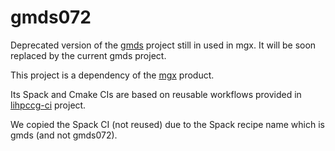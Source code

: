 # gmds072

Deprecated version of the [gmds](https://github.com/LIHPC-Computational-Geometry/gmds) project still in used in mgx. It will be soon replaced by the current gmds project.

This project is a dependency of the [mgx](https://github.com/LIHPC-Computational-Geometry/mgx) product.

Its Spack and Cmake CIs are based on reusable workflows provided in [lihpccg-ci](https://github.com/LIHPC-Computational-Geometry/lihpccg-ci) project.

We copied the Spack CI (not reused) due to the Spack recipe name which is gmds (and not gmds072).

